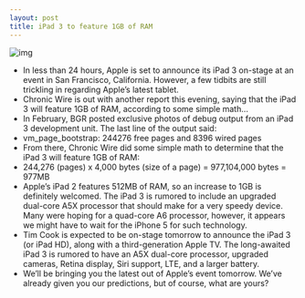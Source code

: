 ```yaml
---
layout: post
title: iPad 3 to feature 1GB of RAM
---
```

![img](http://media.idownloadblog.com/wp-content/uploads/2012/03/ipad-3-e1331026891618.jpg)
* In less than 24 hours, Apple is set to announce its iPad 3 on-stage at an event in San Francisco, California. However, a few tidbits are still trickling in regarding Apple’s latest tablet.
* Chronic Wire is out with another report this evening, saying that the iPad 3 will feature 1GB of RAM, according to some simple math…
* In February, BGR posted exclusive photos of debug output from an iPad 3 development unit. The last line of the output said:
* vm_page_bootstrap: 244276 free pages and 8396 wired pages
* From there, Chronic Wire did some simple math to determine that the iPad 3 will feature 1GB of RAM:
* 244,276 (pages) x 4,000 bytes (size of a page) = 977,104,000 bytes = 977MB
* Apple’s iPad 2 features 512MB of RAM, so an increase to 1GB is definitely welcomed. The iPad 3 is rumored to include an upgraded dual-core A5X processor that should make for a very speedy device. Many were hoping for a quad-core A6 processor, however, it appears we might have to wait for the iPhone 5 for such technology.
* Tim Cook is expected to be on-stage tomorrow to announce the iPad 3 (or iPad HD), along with a third-generation Apple TV. The long-awaited iPad 3 is rumored to have an A5X dual-core processor, upgraded cameras, Retina display, Siri support, LTE, and a larger battery.
* We’ll be bringing you the latest out of Apple’s event tomorrow. We’ve already given you our predictions, but of course, what are yours?


